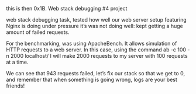 this is then 0x1B. Web stack debugging #4 project

web stack debugging task, 
tested how well our web server setup featuring Nginx is doing under pressure
it’s was not doing well: kept  getting a huge amount of failed requests.

For the benchmarking, was  using ApacheBench. It allows simulation of HTTP requests to a web server. In this case,
using the command ab -c 100 -n 2000 localhost/  I will make 2000 requests to my server with 100 requests at a time. 

We can see that 943 requests failed, let’s fix our stack so that we get to 0, and remember that when something is going wrong, logs are your best friends! 
